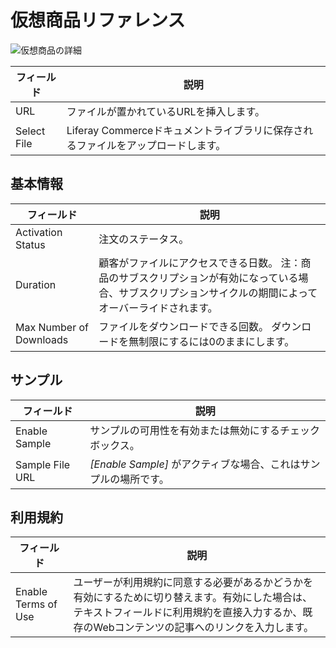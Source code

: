 # 仮想商品リファレンス

![仮想商品の詳細](./virtual-product-reference/images/01.png)

| フィールド       | 説明                                               |
| ----------- | ------------------------------------------------ |
| URL         | ファイルが置かれているURLを挿入します。                            |
| Select File | Liferay Commerceドキュメントライブラリに保存されるファイルをアップロードします。 |

## 基本情報

| フィールド                   | 説明                                                                            |
| ----------------------- | ----------------------------------------------------------------------------- |
| Activation Status       | 注文のステータス。                                                                     |
| Duration                | 顧客がファイルにアクセスできる日数。 注：商品のサブスクリプションが有効になっている場合、サブスクリプションサイクルの期間によってオーバーライドされます。 |
| Max Number of Downloads | ファイルをダウンロードできる回数。 ダウンロードを無制限にするには0のままにします。                                    |

## サンプル

| フィールド           | 説明                                       |
| --------------- | ---------------------------------------- |
| Enable Sample   | サンプルの可用性を有効または無効にするチェックボックス。             |
| Sample File URL | *[Enable Sample]* がアクティブな場合、これはサンプルの場所です。 |

## 利用規約

| フィールド               | 説明                                                                                                |
| ------------------- | ------------------------------------------------------------------------------------------------- |
| Enable Terms of Use | ユーザーが利用規約に同意する必要があるかどうかを有効にするために切り替えます。有効にした場合は、テキストフィールドに利用規約を直接入力するか、既存のWebコンテンツの記事へのリンクを入力します。 |
